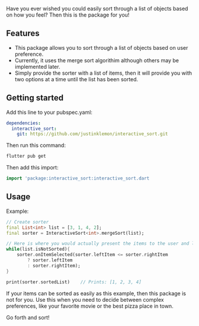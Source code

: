 Have you ever wished you could easily sort through a list of objects based on how you feel? Then this is the package for you!

## Features

- This package allows you to sort through a list of objects based on user preference.
- Currently, it uses the merge sort algorithim although others may be implemented later.
- Simply provide the sorter with a list of items, then it will provide you with two options at a time until the list has been sorted.

## Getting started

Add this line to your pubspec.yaml:

```yaml
dependencies:
  interactive_sort: 
    git: https://github.com/justinklemon/interactive_sort.git
```

Then run this command:

```bash
flutter pub get
```

Then add this import:

```dart
import 'package:interactive_sort:interactive_sort.dart
```

## Usage

Example:

```dart
// Create sorter
final List<int> list = [3, 1, 4, 2];
final sorter = InteractiveSort<int>.mergeSort(list);

// Here is where you would actually present the items to the user and let them pick.
while(list.isNotSorted){
    sorter.onItemSelected(sorter.leftItem <= sorter.rightItem
        ? sorter.leftItem
        : sorter.rightItem);
}

print(sorter.sortedList)    // Prints: [1, 2, 3, 4]
```

If your items can be sorted as easily as this example, then this package is not for you. Use this when you need to decide between complex preferences, like your favorite movie or the best pizza place in town.

Go forth and sort!
